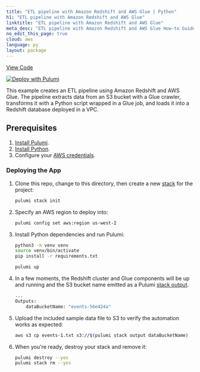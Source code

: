 ```yaml
---
title: "ETL pipeline with Amazon Redshift and AWS Glue | Python"
h1: "ETL pipeline with Amazon Redshift and AWS Glue"
linktitle: "ETL pipeline with Amazon Redshift and AWS Glue"
meta_desc: "ETL pipeline with Amazon Redshift and AWS Glue How-to Guide using Python"
no_edit_this_page: true
cloud: aws
language: py
layout: package
---
```


<!-- WARNING: this page was generated by a tool. Do not edit it by hand. -->
<!-- To change it, please see https://github.com/pulumi/docs/tree/master/tools/mktutorial. -->

<p class="mb-4 flex">
    <a class="flex flex-wrap items-center rounded-md font-display text-lg text-white bg-blue-600 border-2 border-blue-600 px-2 mr-2 whitespace-no-wrap hover:text-white" style="height: 45px;" href="https://github.com/pulumi/examples/tree/master/aws-py-redshift-glue-etl" target="_blank">
        <span><i class="fab fa-github pr-2"></i> View Code</span>
    </a>
</p>


[![Deploy with Pulumi](https://get.pulumi.com/new/button.svg)](https://app.pulumi.com/new?template=https://github.com/pulumi/examples/tree/master/aws-py-redshift-glue-etl)

This example creates an ETL pipeline using Amazon Redshift and AWS Glue. The pipeline extracts data from an S3 bucket with a Glue crawler, transforms it with a Python script wrapped in a Glue job, and loads it into a Redshift database deployed in a VPC.

## Prerequisites

1. [Install Pulumi](https://www.pulumi.com/docs/get-started/install/).
1. [Install Python](https://www.pulumi.com/docs/intro/languages/python/).
1. Configure your [AWS credentials](https://www.pulumi.com/docs/intro/cloud-providers/aws/setup/).

### Deploying the App

1. Clone this repo, change to this directory, then create a new [stack](https://www.pulumi.com/docs/intro/concepts/stack/) for the project:

    ```bash
    pulumi stack init
    ```

1. Specify an AWS region to deploy into:

    ```bash
    pulumi config set aws:region us-west-2
    ```

1. Install Python dependencies and run Pulumi:

    ```bash
    python3 -m venv venv
    source venv/bin/activate
    pip install -r requirements.txt

    pulumi up
    ```

1. In a few moments, the Redshift cluster and Glue components will be up and running and the S3 bucket name emitted as a Pulumi [stack output](https://www.pulumi.com/docs/intro/concepts/stack/#outputs).

    ```bash
    ...
    Outputs:
        dataBucketName: "events-56e424a"
    ```

1. Upload the included sample data file to S3 to verify the automation works as expected:

    ```bash
    aws s3 cp events-1.txt s3://$(pulumi stack output dataBucketName)
    ```

1. When you're ready, destroy your stack and remove it:

    ```bash
    pulumi destroy --yes
    pulumi stack rm --yes
    ```

